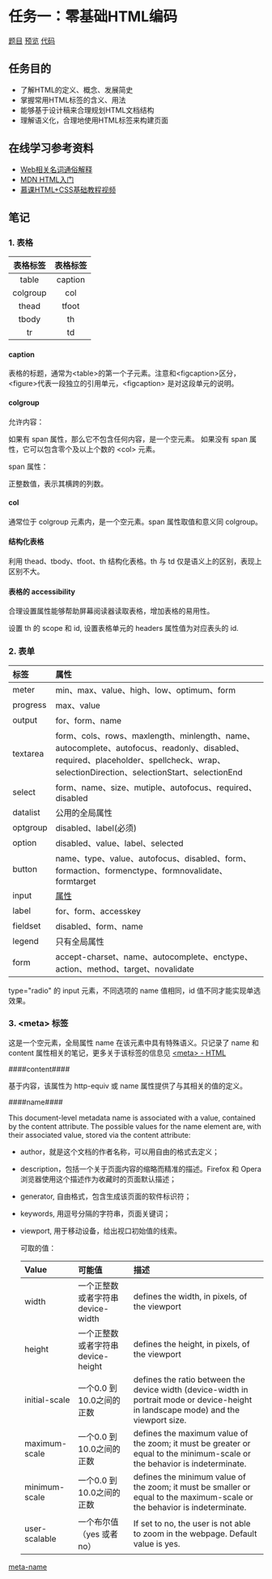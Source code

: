 # 任务一：零基础HTML编码

[题目](http://ife.baidu.com/course/detail/id/90)
[预览](https://theaao.github.io/baidu_ife_tasks/xiaowei_academy/task1/task1.html)
[代码](https://github.com/TheaAo/baidu_ife_tasks/blob/master/xiaowei_academy/task1/task1.html)

## 任务目的

- 了解HTML的定义、概念、发展简史
- 掌握常用HTML标签的含义、用法
- 能够基于设计稿来合理规划HTML文档结构
- 理解语义化，合理地使用HTML标签来构建页面

## 在线学习参考资料

- [Web相关名词通俗解释](https://www.zhihu.com/question/22689579)
- [MDN HTML入门](https://developer.mozilla.org/zh-CN/docs/Web/Guide/HTML/Introduction)
- [慕课HTML+CSS基础教程视频](http://www.imooc.com/learn/9)

## 笔记

### 1. 表格

|表格标签|表格标签|
|:--------:|:---:|
|table|caption|
|colgroup|col|
|thead|tfoot|
|tbody|th|
|tr|td|

#### caption

表格的标题，通常为\<table\>的第一个子元素。注意和\<figcaption\>区分，\<figure\>代表一段独立的引用单元，\<figcaption\> 是对这段单元的说明。

#### colgroup

允许内容：

如果有 span 属性，那么它不包含任何内容，是一个空元素。
如果没有 span 属性，它可以包含零个及以上个数的 \<col\> 元素。

span 属性：

正整数值，表示其横跨的列数。

#### col

通常位于 colgroup 元素内，是一个空元素。span 属性取值和意义同 colgroup。

#### 结构化表格

利用 thead、tbody、tfoot、th 结构化表格。th 与 td 仅是语义上的区别，表现上区别不大。

#### 表格的 accessibility

合理设置属性能够帮助屏幕阅读器读取表格，增加表格的易用性。

设置 th 的 scope 和 id, 设置表格单元的 headers 属性值为对应表头的 id.

### 2. 表单

|标签|属性|
|:---|:---|
|meter|min、max、value、high、low、optimum、form|
|progress|max、value|
|output|for、form、name|
|textarea|form、cols、rows、maxlength、minlength、name、autocomplete、autofocus、readonly、disabled、required、placeholder、spellcheck、wrap、selectionDirection、selectionStart、selectionEnd|
|select|form、name、size、mutiple、autofocus、required、disabled|
|datalist|公用的全局属性|
|optgroup|disabled、label(必须)|
|option|disabled、value、label、selected|
|button|name、type、value、autofocus、disabled、form、formaction、formenctype、formnovalidate、formtarget|
|input|[属性](https://developer.mozilla.org/zh-CN/docs/Web/HTML/Element/input)|
|label|for、form、accesskey|
|fieldset|disabled、form、name|
|legend|只有全局属性|
|form|accept-charset、name、autocomplete、enctype、action、method、target、novalidate|

type="radio" 的 input 元素，不同选项的 name 值相同，id 值不同才能实现单选效果。


### 3. \<meta\> 标签

这是一个空元素，全局属性 name 在该元素中具有特殊语义。只记录了 name 和 content 属性相关的笔记，更多关于该标签的信息见 [\<meta\> - HTML](https://developer.mozilla.org/zh-CN/docs/Web/HTML/Element/meta)

####content####

基于内容，该属性为 http-equiv 或 name 属性提供了与其相关的值的定义。

####name####

This document-level metadata name is associated with a value, contained by the content attribute. The possible values for the name element are, with their associated value, stored via the content attribute:

- author，就是这个文档的作者名称，可以用自由的格式去定义；
- description，包括一个关于页面内容的缩略而精准的描述。Firefox 和 Opera 浏览器使用这个描述作为收藏时的页面默认描述；
- generator, 自由格式，包含生成该页面的软件标识符；
- keywords, 用逗号分隔的字符串，页面关键词；
- viewport, 用于移动设备，给出视口初始值的线索。

    可取的值：

    |Value |可能值 |描述|
    |:-----|:--------|:------|
    |width|一个正整数或者字符串 device-width|defines the width, in pixels, of the viewport|
    |height|一个正整数或者字符串 device-height|defines the height, in pixels, of the viewport|
    |initial-scale|一个0.0 到10.0之间的正数|defines the ratio between the device width (device-width in portrait mode or device-height in landscape mode) and the viewport size.|
    |maximum-scale|一个0.0 到10.0之间的正数|defines the maximum value of the zoom; it must be greater or equal to the minimum-scale or the behavior is indeterminate.|
    |minimum-scale|一个0.0 到10.0之间的正数|defines the minimum value of the zoom; it must be smaller or equal to the maximum-scale or the behavior is indeterminate.|
    |user-scalable|一个布尔值（yes 或者no）|If set to no, the user is not able to zoom in the webpage. Default value is yes.|

[meta-name](https://developer.mozilla.org/zh-CN/docs/Web/HTML/Element/meta#attr-name)



